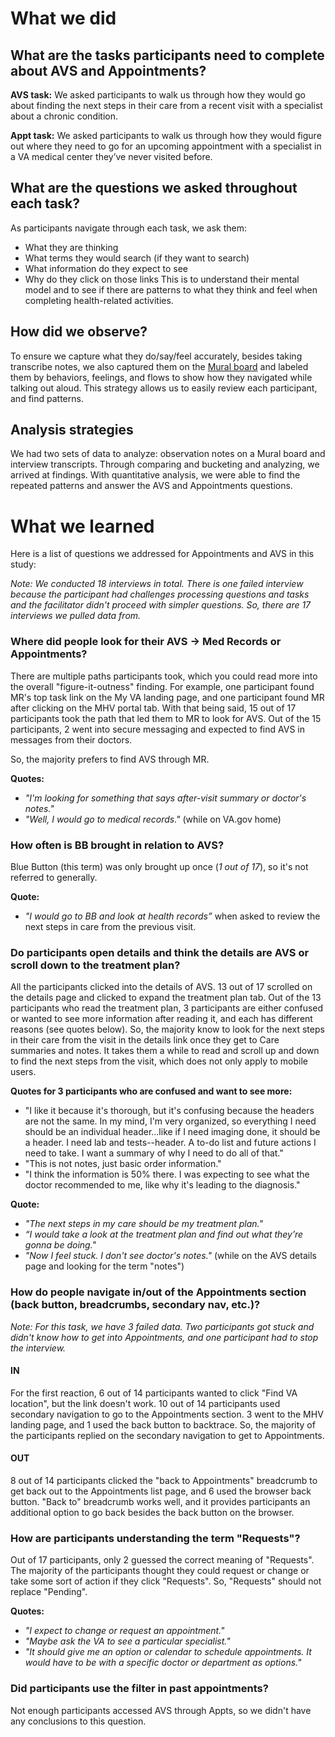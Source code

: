 # What we did
## What are the tasks participants need to complete about AVS and Appointments? 
**AVS task:** We asked participants to walk us through how they would go about finding the next steps in their care from a recent visit with a specialist about a chronic condition. 

**Appt task:** We asked participants to walk us through how they would figure out where they need to go for an upcoming appointment with a specialist in a VA medical center they’ve never visited before. 

## What are the questions we asked throughout each task?
As participants navigate through each task, we ask them: 
-	What they are thinking 
-	What terms they would search (if they want to search)
-	What information do they expect to see
-	Why do they click on those links
This is to understand their mental model and to see if there are patterns to what they think and feel when completing health-related activities.

## How did we observe?
To ensure we capture what they do/say/feel accurately, besides taking transcribe notes, we also captured them on the [Mural board](https://app.mural.co/t/departmentofveteransaffairs9999/m/departmentofveteransaffairs9999/1688057183385/892e08ae73c1a90432e0f8bb6cd8a620ee8bf2dc?sender=ueeece9e244394145c84e5173) and labeled them by behaviors, feelings, and flows to show how they navigated while talking out aloud. This strategy allows us to easily review each participant, and find patterns.

## Analysis strategies
We had two sets of data to analyze: observation notes on a Mural board and interview transcripts. Through comparing and bucketing and analyzing, we arrived at findings. With quantitative analysis, we were able to find the repeated patterns and answer the AVS and Appointments questions. 

# What we learned
Here is a list of questions we addressed for Appointments and AVS in this study:

_Note: We conducted 18 interviews in total. There is one failed interview because the participant had challenges processing questions and tasks and the facilitator didn't proceed with simpler questions. So, there are 17 interviews we pulled data from._

### Where did people look for their AVS -> Med Records or Appointments?

There are multiple paths participants took, which you could read more into the overall "figure-it-outness" finding. For example, one participant found MR's top task link on the My VA landing page, and one participant found MR after clicking on the MHV portal tab. With that being said, 15 out of 17 participants took the path that led them to MR to look for AVS. Out of the 15 participants, 2 went into secure messaging and expected to find AVS in messages from their doctors. 

So, the majority prefers to find AVS through MR. 

**Quotes:**

- _"I'm looking for something that says after-visit summary or doctor's notes."_
- _"Well, I would go to medical records."_ (while on VA.gov home)

### How often is BB brought in relation to AVS?
Blue Button (this term) was only brought up once (_1 out of 17_), so it's not referred to generally. 

**Quote:**

- _"I would go to BB and look at health records”_ when asked to review the next steps in care from the previous visit.

### Do participants open details and think the details are AVS or scroll down to the treatment plan?
All the participants clicked into the details of AVS. 13 out of 17 scrolled on the details page and clicked to expand the treatment plan tab. Out of the 13 participants who read the treatment plan, 3 participants are either confused or wanted to see more information after reading it, and each has different reasons (see quotes below). So, the majority know to look for the next steps in their care from the visit in the details link once they get to Care summaries and notes. It takes them a while to read and scroll up and down to find the next steps from the visit, which does not only apply to mobile users. 

**Quotes for 3 participants who are confused and want to see more:**
- "I like it because it's thorough, but it's confusing because the headers are not the same. In my mind, I'm very organized, so everything I need should be an individual header...like if I need imaging done, it should be a header. I need lab and tests--header. A to-do list and future actions I need to take. I want a summary of why I need to do all of that."
- "This is not notes, just basic order information."
- "I think the information is 50% there. I was expecting to see what the doctor recommended to me, like why it's leading to the diagnosis."

**Quote:**

- _"The next steps in my care should be my treatment plan."_
- _“I would take a look at the treatment plan and find out what they’re gonna be doing."_
- _"Now I feel stuck. I don't see doctor's notes."_ (while on the AVS details page and looking for the term "notes")

### How do people navigate in/out of the Appointments section (back button, breadcrumbs, secondary nav, etc.)?
_Note: For this task, we have 3 failed data. Two participants got stuck and didn't know how to get into Appointments, and one participant had to stop the interview._
#### IN 

For the first reaction, 6 out of 14 participants wanted to click "Find VA location", but the link doesn't work. 10 out of 14 participants used secondary navigation to go to the Appointments section. 3 went to the MHV landing page, and 1 used the back button to backtrace. So, the majority of the participants replied on the secondary navigation to get to Appointments.   

#### OUT
8 out of 14 participants clicked the "back to Appointments" breadcrumb to get back out to the Appointments list page, and 6 used the browser back button. "Back to" breadcrumb works well, and it provides participants an additional option to go back besides the back button on the browser. 

### How are participants understanding the term "Requests"?
Out of 17 participants, only 2 guessed the correct meaning of "Requests". The majority of the participants thought they could request or change or take some sort of action if they click "Requests". So, "Requests" should not replace "Pending". 

**Quotes:**

- _"I expect to change or request an appointment."_
- _"Maybe ask the VA to see a particular specialist."_
- _"It should give me an option or calendar to schedule appointments. It would have to be with a specific doctor or department as options."_

### Did participants use the filter in past appointments?
Not enough participants accessed AVS through Appts, so we didn't have any conclusions to this question. 
